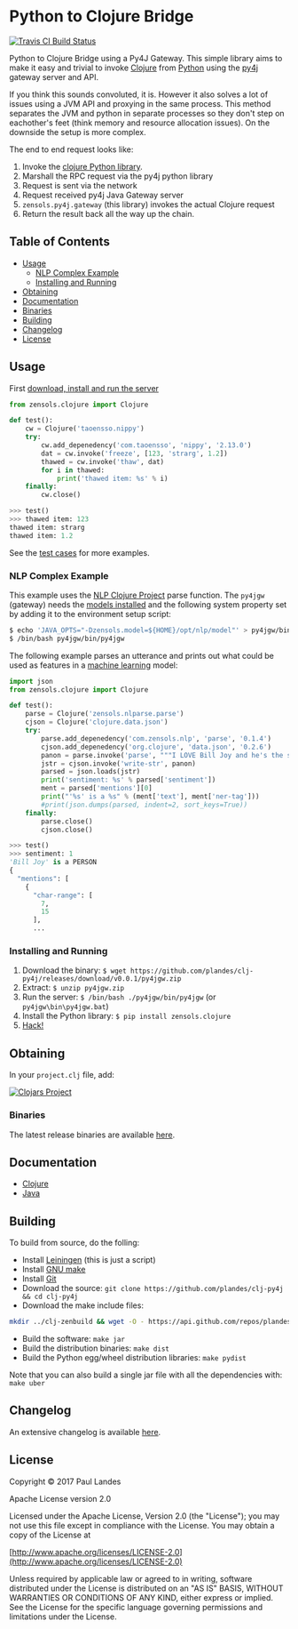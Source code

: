 # Python to Clojure Bridge

[![Travis CI Build Status][travis-badge]][travis-link]

Python to Clojure Bridge using a Py4J Gateway.  This simple library aims to
make it easy and trivial to invoke [Clojure] from [Python] using the [py4j]
gateway server and API.

If you think this sounds convoluted, it is.  However it also solves a lot of
issues using a JVM API and proxying in the same process.  This method separates
the JVM and python in separate processes so they don't step on eachother's feet
(think memory and resource allocation issues).  On the downside the setup is
more complex.

The end to end request looks like:

1. Invoke the [clojure Python library](python/clojure/api.py).
2. Marshall the RPC request via the py4j python library
3. Request is sent via the network
4. Request received py4j Java Gateway server
5. `zensols.py4j.gateway` (this library) invokes the actual Clojure request
6. Return the result back all the way up the chain.


<!-- markdown-toc start - Don't edit this section. Run M-x markdown-toc-refresh-toc -->
## Table of Contents

- [Usage](#usage)
    - [NLP Complex Example](#nlp-complex-example)
    - [Installing and Running](#installing-and-running)
- [Obtaining](#obtaining)
- [Documentation](#documentation)
- [Binaries](#binaries)
- [Building](#building)
- [Changelog](#changelog)
- [License](#license)

<!-- markdown-toc end -->


## Usage

First [download, install and run the server](#installing-and-running)

```python
from zensols.clojure import Clojure

def test():
    cw = Clojure('taoensso.nippy')
    try:
        cw.add_depenedency('com.taoensso', 'nippy', '2.13.0')
        dat = cw.invoke('freeze', [123, 'strarg', 1.2])
        thawed = cw.invoke('thaw', dat)
        for i in thawed:
            print('thawed item: %s' % i)
    finally:
        cw.close()

>>> test()
>>> thawed item: 123
thawed item: strarg
thawed item: 1.2
```

See the [test cases](test/python/tests.py) for more examples.


### NLP Complex Example

This example uses the [NLP Clojure Project] parse function.  The `py4jgw`
(gateway) needs
the [models installed](https://github.com/plandes/clj-nlp-parse#setup) and the
following system property set by adding it to the environment setup script:

```bash
$ echo 'JAVA_OPTS="-Dzensols.model=${HOME}/opt/nlp/model"' > py4jgw/bin/setupenv
$ /bin/bash py4jgw/bin/py4jgw
```

The following example parses an utterance and prints out what could be used as
features in a [machine learning](https://github.com/plandes/clj-ml-model)
model:

```python
import json
from zensols.clojure import Clojure

def test():
    parse = Clojure('zensols.nlparse.parse')
    cjson = Clojure('clojure.data.json')
    try:
        parse.add_depenedency('com.zensols.nlp', 'parse', '0.1.4')
        cjson.add_depenedency('org.clojure', 'data.json', '0.2.6')
        panon = parse.invoke('parse', """I LOVE Bill Joy and he's the smartest guy in the world!""")
        jstr = cjson.invoke('write-str', panon)
        parsed = json.loads(jstr)
        print('sentiment: %s' % parsed['sentiment'])
        ment = parsed['mentions'][0]
        print("'%s' is a %s" % (ment['text'], ment['ner-tag']))
        #print(json.dumps(parsed, indent=2, sort_keys=True))
    finally:
        parse.close()
        cjson.close()

>>> test()
>>> sentiment: 1
'Bill Joy' is a PERSON
{
  "mentions": [
    {
      "char-range": [
        7, 
        15
      ], 
	  ...
```


### Installing and Running

1. Download the binary:
   `$ wget https://github.com/plandes/clj-py4j/releases/download/v0.0.1/py4jgw.zip`
2. Extract: `$ unzip py4jgw.zip`
3. Run the server: `$ /bin/bash ./py4jgw/bin/py4jgw` (or `py4jgw\bin\py4jgw.bat`)
4. Install the Python library: `$ pip install zensols.clojure`
5. [Hack!](#usage)


## Obtaining

In your `project.clj` file, add:

[![Clojars Project](https://clojars.org/com.zensols.py4j/gateway/latest-version.svg)](https://clojars.org/com.zensols.py4j/gateway/)

### Binaries

The latest release binaries are
available [here](https://github.com/plandes/clj-py4j/releases/latest).


## Documentation

* [Clojure](https://plandes.github.io/clj-py4j/codox/index.html)
* [Java](https://plandes.github.io/clj-py4j/apidocs/index.html)


## Building

To build from source, do the folling:

- Install [Leiningen](http://leiningen.org) (this is just a script)
- Install [GNU make](https://www.gnu.org/software/make/)
- Install [Git](https://git-scm.com)
- Download the source: `git clone https://github.com/plandes/clj-py4j && cd clj-py4j`
- Download the make include files:
```bash
mkdir ../clj-zenbuild && wget -O - https://api.github.com/repos/plandes/clj-zenbuild/tarball | tar zxfv - -C ../clj-zenbuild --strip-components 1
```
- Build the software: `make jar`
- Build the distribution binaries: `make dist`
- Build the Python egg/wheel distribution libraries: `make pydist`

Note that you can also build a single jar file with all the dependencies with: `make uber`


## Changelog

An extensive changelog is available [here](CHANGELOG.md).


## License

Copyright © 2017 Paul Landes

Apache License version 2.0

Licensed under the Apache License, Version 2.0 (the "License");
you may not use this file except in compliance with the License.
You may obtain a copy of the License at

[http://www.apache.org/licenses/LICENSE-2.0](http://www.apache.org/licenses/LICENSE-2.0)

Unless required by applicable law or agreed to in writing, software
distributed under the License is distributed on an "AS IS" BASIS,
WITHOUT WARRANTIES OR CONDITIONS OF ANY KIND, either express or implied.
See the License for the specific language governing permissions and
limitations under the License.


<!-- links-->

[NLP Clojure Project]: https://github.com/plandes/clj-nlp-parse
[py4j]: https://www.py4j.org
[Clojure]: https://clojure.org
[Python]: https://www.python.org
[travis-link]: https://travis-ci.org/plandes/clj-py4j
[travis-badge]: https://travis-ci.org/plandes/clj-py4j.svg?branch=master
